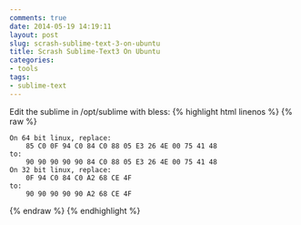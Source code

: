 ```yaml
---
comments: true
date: 2014-05-19 14:19:11
layout: post
slug: scrash-sublime-text-3-on-ubuntu
title: Scrash Sublime-Text3 On Ubuntu
categories:
- tools
tags:
- sublime-text
---
```

Edit the sublime in /opt/sublime with bless:
{% highlight html linenos %} {% raw %} 
    
    On 64 bit linux, replace:
        85 C0 0F 94 C0 84 C0 88 05 E3 26 4E 00 75 41 48
    to:
        90 90 90 90 90 84 C0 88 05 E3 26 4E 00 75 41 48
    On 32 bit linux, replace:
        0F 94 C0 84 C0 A2 68 CE 4F
    to:
        90 90 90 90 90 A2 68 CE 4F
{% endraw %} {% endhighlight %}
